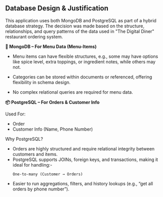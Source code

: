 ## Database Design & Justification

This application uses both MongoDB and PostgreSQL as part of a hybrid database strategy. The decision was made based on the structure, relationships, and query patterns of the data used in "The Digital Diner" restaurant ordering system.

**🥘 MongoDB – For Menu Data (Menu-Items)**

- Menu items can have flexible structures, e.g., some may have options like spice level, extra toppings, or ingredient notes, while others may not.

- Categories can be stored within documents or referenced, offering flexibility in schema design.

- No complex relational queries are required for menu data.

**📦 PostgreSQL – For Orders & Customer Info**

Used For:

- Order
- Customer Info (Name, Phone Number)

Why PostgreSQL?

- Orders are highly structured and require relational integrity between customers and items.
- PostgreSQL supports JOINs, foreign keys, and transactions, making it ideal for handling:-
  ```
  One-to-many (Customer → Orders)
  ```
- Easier to run aggregations, filters, and history lookups (e.g., “get all orders by phone number”).
